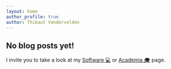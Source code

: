 ```yaml
---
layout: home
author_profile: true
author: Thibaut Vandervelden
--- 
```


## No blog posts yet!

I invite you to take a look at my [Software 💻](/software) or [Academia 🎓](/academia) page.

